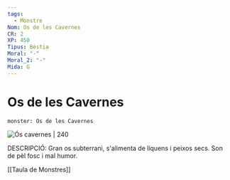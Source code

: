```yaml
---
tags:
  - Monstre
Nom: Os de les Cavernes
CR: 2
XP: 450
Tipus: Bèstia
Moral: "-"
Moral_2: "-"
Mida: G
---
```

# Os de les Cavernes

```statblock
monster: Os de les Cavernes
```

![Ós cavernes | 240](https://holiviantales.wordpress.com/wp-content/uploads/2015/08/dire-bear.png)

DESCRIPCIÓ: 
Gran os subterrani, s'alimenta de líquens i peixos secs. Son de pèl fosc i mal humor.

[[Taula de Monstres]]
